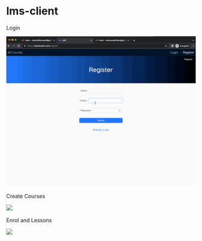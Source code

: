 # lms-client

Login

![](https://github.com/aimanskie/lms-client/blob/main/lms1.gif)

Create Courses

![](https://github.com/aimanskie/lms-client/blob/main/lms2.gif)

Enrol and Lessons

![](https://github.com/aimanskie/lms-client/blob/main/lms3.gif)
